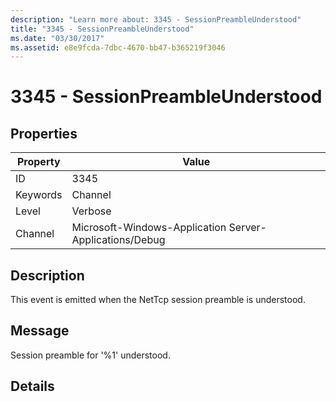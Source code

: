 ```yaml
---
description: "Learn more about: 3345 - SessionPreambleUnderstood"
title: "3345 - SessionPreambleUnderstood"
ms.date: "03/30/2017"
ms.assetid: e8e9fcda-7dbc-4670-bb47-b365219f3046
---
```

# 3345 - SessionPreambleUnderstood

## Properties

| Property | Value |
| - | - |
|ID|3345|  
|Keywords|Channel|  
|Level|Verbose|  
|Channel|Microsoft-Windows-Application Server-Applications/Debug|  
  
## Description  

 This event is emitted when the NetTcp session preamble is understood.  
  
## Message  

 Session preamble for '%1' understood.  
  
## Details

